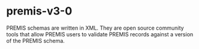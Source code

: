 # premis-v3-0
PREMIS schemas are written in XML. They are open source community tools that allow PREMIS users to validate PREMIS records against a version of the PREMIS schema.

